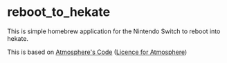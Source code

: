 # reboot_to_hekate
This is simple homebrew application for the Nintendo Switch to reboot into hekate.

This is based on [Atmosphere's Code](https://github.com/Atmosphere-NX/Atmosphere/) ([Licence for Atmosphere](https://github.com/CrafterPika/reboot_to_hekate/blob/master/AMS_LICENCE))
